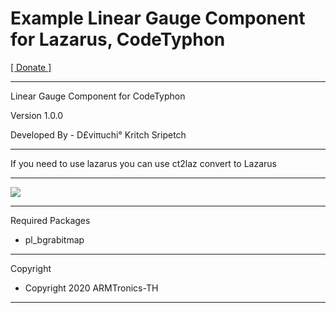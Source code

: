 # Example Linear Gauge Component for Lazarus, CodeTyphon
<a href="https://paypal.me/deviruchidonate">[ Donate ]</a>
<hr>
Linear Gauge Component for CodeTyphon

Version 1.0.0

Developed By - D£viπuchi° Kritch Sripetch
<hr>

If you need to use lazarus you can use ct2laz convert to Lazarus

<hr>
<img src="https://i.postimg.cc/hvydfZRf/Linear-Gauge.png" style="max-width:100%;"/>

<hr>

Required Packages

- pl_bgrabitmap

<hr>
Copyright

- Copyright 2020 ARMTronics-TH
<hr>
